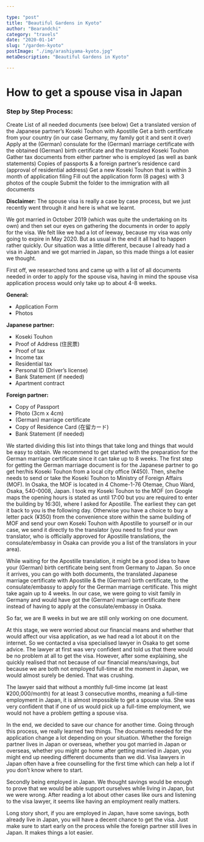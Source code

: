 ```yaml
---

type: "post"
title: "Beautiful Gardens in Kyoto"
author: "Bearandchi"
category: "travels"
date: "2020-01-14"
slug: "/garden-kyoto"
postImage: "./img/arashiyama-kyoto.jpg"
metaDescription: "Beautiful Gardens in Kyoto"

---
```


# How to get a spouse visa in Japan

### Step by Step Process:
Create List of all needed documents (see below)
Get a translated version of the Japanese partner’s Koseki Touhon with Apostille
Get a birth certificate from your country (in our case Germany, my family got it and sent it over)
Apply at the (German) consulate for the (German) marriage certificate with the obtained (German) birth certificate and the translated Koseki Touhon
Gather tax documents from either partner who is employed (as well as bank statements)
Copies of passports & a foreign partner’s residence card (approval of residential address)
Get a new Koseki Touhon that is within 3 month of application filing
Fill out the application form (8 pages) with 3 photos of the couple
Submit the folder to the immigration with all documents 



**Disclaimer:** The spouse visa is really a case by case process, but we just recently went through it and here is what we learnt. 


We got married in October 2019 (which was quite the undertaking on its own) and then set our eyes on gathering the documents in order to apply for the visa. We felt like we had a lot of leeway, because my visa was only going to expire in May 2020. But as usual in the end it all had to happen rather quickly. Our situation was a little different, because I already had a visa in Japan and we got married in Japan, so this made things a lot easier we thought. 

First off, we researched tons and came up with a list of all documents needed in order to apply for the spouse visa, having in mind the spouse visa application process would only take up to about 4-8 weeks.

**General:**
- Application Form
- Photos


**Japanese partner:**
- Koseki Touhon
- Proof of Address (住民票)
- Proof of tax
- Income tax
- Residential tax
- Personal ID (Driver’s license)
- Bank Statement (if needed)
- Apartment contract

**Foreign partner:**
- Copy of Passport
- Photo (3cm x 4cm)
- (German) marriage certificate
- Copy of Residence Card (在留カード)
- Bank Statement (if needed)



We started dividing this list into things that take long and things that would be easy to obtain. We recommend to get started with the preparation for the German marriage certificate since it can take up to 8 weeks. 
The first step for getting the German marriage document is for the Japanese partner to go get her/his Koseki Touhon from a local city office (¥450). Then, she/he needs to send or take the Koseki Touhon to Ministry of Foreign Affairs (MOF). In Osaka, the MOF is located in 4 Chome-1-76 Otemae, Chuo Ward, Osaka, 540-0008, Japan. I took my Koseki Touhon to the MOF (on Google maps the opening hours is stated as until 17:00 but you are required to enter the building by 16:30), where I asked for Apostille. The earliest they can get it back to you is the following day. Otherwise you have a choice to buy a letter pack (¥350) from the convenience store within the same building of MOF and send your own Koseki Touhon with Apostille to yourself or in our case, we send it directly to the translator (you need to find your own translator, who is officially approved for Apostille translations, the consulate/embassy in Osaka can provide you a list of the translators in your area). 

While waiting for the Apostille translation, it might be a good idea to have your (German) birth certificate being sent from Germany to Japan. So once it arrives, you can go with both documents, the translated Japanese marriage certificate with Apostille & the (German) birth certificate, to the consulate/embassy to apply for the German marriage certificate. This might take again up to 4 weeks. In our case, we were going to visit family in Germany and would have got the (German) marriage certificate there instead of having to apply at the consulate/embassy in Osaka. 

So far, we are 8 weeks in but we are still only working on one document.

At this stage, we were worried about our financial means and whether that would affect our visa application, as we had read a lot about it on the internet. So we contacted a visa specialised lawyer in Osaka to get some advice. The lawyer at first was very confident and told us that there would be no problem at all to get the visa. However, after some explaining, she quickly realised that not because of our financial means/savings, but because we are both not employed full-time at the moment in Japan, we would almost surely be denied. That was crushing. 

The lawyer said that without a monthly full-time income (at least ¥200,000/month) for at least 3 consecutive months, meaning a full-time employment in Japan, it is almost impossible to get a spouse visa. She was very confident that if one of us would pick up a full-time employment, we would not have a problem getting a spouse visa. 

In the end, we decided to save our chance for another time. Going through this process, we really learned two things. The documents needed for the application change a lot depending on your situation. Whether the foreign partner lives in Japan or overseas, whether you got married in Japan or overseas, whether you might go home after getting married in Japan, you might end up needing different documents than we did. Visa lawyers in Japan often have a free counselling for the first time which can help a lot if you don’t know where to start. 

Secondly being employed in Japan. We thought savings would be enough to prove that we would be able support ourselves while living in Japan, but we were wrong. After reading a lot about other cases like ours and listening to the visa lawyer, it seems like having an employment really matters.

Long story short, if you are employed in Japan, have some savings, both already live in Japan, you will have a decent chance to get the visa. Just make sure to start early on the process while the foreign partner still lives in Japan. It makes things a lot easier. 

